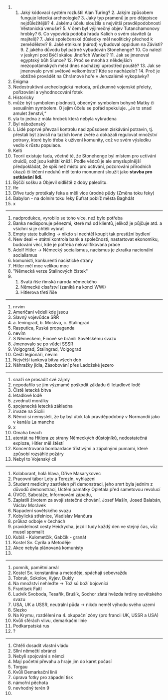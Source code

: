 1.  1. Jaký kódovací systém rozluštil Alan Turing? 2. Jakým způsobem funguje letecká archeologie? 3. Jaký typ pramenů je pro dějepisce nejdůležitější? 4. Jakému účelu sloužila s největší pravděpodobností Věstonická venuše? 5. V čem byl výjimečný objev Tutanchamonovy hrobky? 6. Co vypovídá podoba hradu Kalich o svém staviteli (a majiteli)? 7. Jaké společenské důsledky měl neolitický přechod k zemědělství? 8. Jaké etnikum (národ) vybudoval oppidum na Závisti? 9. Z jakého důvodu byl patrně vybudován Stonehenge? 10. Co nalezl v jeskyni pod Býčí skálou Jindřich Wankel? 11. Jak se jmenoval egyptský bůh Slunce? 12. Proč se mnohá z někdejších mezopotámských měst dnes nacházejí uprostřed pouště? 13. Jak se jmenovalo první světové velkoměsto? Kde se nacházelo? 14. Proč je obtížné provádět na Chrámové hoře v Jeruzalémě vykopávky?
1. Enigma
2. Nedestruktivní archeologická metoda, průzkumné vojenské přelety, pořizování a vyhodnocování fotek
3. Historicky
4. může být symbolem plodnosti, obecným symbolem bohyně Matky či sexuálním symbolem. O jejím účelu se pořád spekuluje. „Je to snad amulet ženství,“
5.  yla to jedna z mála hrobek která nebyla vykradena
6.  Byl náboženský
7.  L Lidé poprvé převzali kontrolu nad způsobem získávání potravin, tj. přestali být závislí na tazích lovné zvěře a dokázali regulovat množství potravy, které bylo třeba k uživení komunity, což ve svém výsledku vedlo k růstu populace.
8.   Kelti
9.   Teorií existuje řada, včetně té, že Stonehenge byl místem pro uctívání druidů, což jsou keltští kněží. Podle vědců je ale smysluplnější předpokládat, že spíš než místo pro uctívání, pozorování přírodních úkazů či léčení neduhů měl tento monument sloužit jako **stavba pro setkávání lidí**.
10.   Býččí sošku a Objevil sídliště z doby paleolitu.
11.   Re
12.   Dříve tudy protékaly řeka a měli více úrodné půdy (Změna toku řeky)
13.   Babylon - na dolním toku řeky Eufrat poblíž města Baghdát
14.   x



---


1. nadprodukce, vyrobilo se toho více, než bylo potřeba
2. Banka nedisponuje pěnezmi, které má od klientů, jelikož je půjčuje atd. a všichni si je chtěli vybrat
3. Empty state building -> nikdo si nechtěl koupit tak prestižní bydlení
4. New deal -> státní kontrola bank a společností, nastartovat ekonomiku, budování věcí, kde je potřeba nekvalifikovaná práce
5. Adolf Hitler -> Německý socialismus, nacismus je zkratka nacionální  socialismus
6. komunisti, konkurenti nacistické strany
7. Hitler měl moc velikou moc
8. "Německá verze Stalinových čistek"
9. 1. Svatá říše římská národa německého
	2. Německé císařství (zaniká na konci WWI)
	3. Hitlerova třetí říše

---

1. nrvim
2. Američani vědeli kde jssou
3. Slavný vojevůdce SŘŘ
4. a. leningrad, b. Moskva, c. Stalingrad
5. Rasputica, Ruská propaganda
6. nevím
7. S Německem, Finové se bránili Sovětskému svazu
8. Jmenovalo se po vůdci SSSR
9. Volgograd, Stalingrad, Volgograd
10. Čeští legionáři, nevim
11. Největší tanková bitva všech dob 
12. Náhražky jídla, Zásobování přes Ladožské jezero

---

1. snaží se prosadit své zájmy
2. nepodařilo se jim výzmamě poškodit základu či letadlové lodě
3. Čistě letecká bitva
4. letadlové lodě
5. zvednutí morálky
6. spojenecká letecká základna
7. invaze na Sicílii
8. Němci si nemysleli, že by byl útok tak pravděpodobný v Normandii jako v kanálu La manche
9. x
10. Omaha beach
11. atentát na Hitlera ze strany Německých důstojníků, nedostatečná exploze, Hitler měl štěstí
12. Koncentrovaná bombardace třístivými a zápalnými pumami, které způsobí rozsáhlé požáry
13. Nebyl to Vojenský cíl 



---

1. Kolaborant, holá hlava, Dříve Masarykovec
2. Pracovní tábor Lety a Terezín, vyhlazeni
3. Student medicíny zastřelen při demonstraci, jeho smrt byla jedním z důvodů demonstrací, Uctění památky Opletala před sametovou revolucí
4. ÚVOD, Sabotáže, Informování západu, 
5. Zaplatili životem za svojí statečné chování, Josef Mašín, Josed Balabán, Václav Morávek
6. Napadení sovětského svazu
7. Kobylická střelnice, Vladislav Mančura 
8. průkaz odboje v čechách
9. pravidelnost cesty Heidrycha, jezdil tudy každý den ve stejný čas, vůz musel spomalit
10. Kubiš - Kulometčík, Gabčík - granát
11. Kostel Sv. Cyrila a Metoděje
12. Akce nebyla plánovaná komunisty 
13. 

---

1. pomník, pamětní areál
2. Kostel Sv. konstantina a metoděje, spáchají sebevraždu
3. Tobruk, Sokolov, Kyjev, Dukly
4. Na množství nehleďte -> Tož sú boží bojovnící
5. Frantisek Faitl
6.  Ludvík Svoboda, Tesařík, Brušík, Sochor
zlatá hvězda hrdiny  sovětského svazu
7. USA, UK a USSR, neutrální půda -> nikdo neměl výhodu svého uzemí
8. Slezko
9. Na Krymu, rozdělení na 4. okupační zóny (pro francii UK, USSR a USA)
10. Kvůli sférách vlivu, demarkační linie
11. Podkarpatská rus
12. ?
---

1. Chtěli dosadit vlastní vládu
2. SIlní němečtí obránci
3. Nebyli spojováni s němci
4. Mají početní převahu a hraje jim do karet počasí
5. Torgau
6. Kvůli Demarkační linii
7. úprava fotky pro západní tisk
8. námořní pěchota
9. nevhodný terén 9
10. 